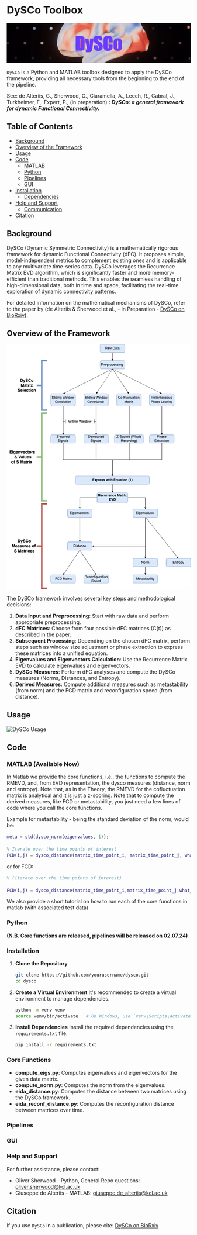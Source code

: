 # DySCo Toolbox

![DySCo Toolbox](https://github.com/Mimbero/DySCo/blob/main/Python/GUI/DySCo%20(3).png)

`DySCo` is a Python and MATLAB toolbox designed to apply the DySCo framework, providing all necessary tools from the beginning to the end of the pipeline.

<p> See: de Alteriis, G., Sherwood, O., Ciaramella, A., Leech, R., Cabral, J., Turkheimer, F,. Expert, P., (in preparation)
<b><i>: DySCo: a general framework for dynamic Functional Connectivity.</i></b></p>

## Table of Contents
- [Background](#background)
- [Overview of the Framework](#overview-of-the-framework)
- [Usage](#usage)
- [Code](#code)
  - [MATLAB](#matlab)
  - [Python](#python)
  - [Pipelines](#pipelines)
  - [GUI](#gui)
- [Installation](#installation)
  - [Dependencies](#dependencies)
- [Help and Support](#help-and-support)
  - [Communication](#communication)
- [Citation](#citation)

## Background

DySCo (Dynamic Symmetric Connectivity) is a mathematically rigorous framework for dynamic Functional Connectivity (dFC). It proposes simple, model-independent metrics to complement existing ones and is applicable to any multivariate time-series data. DySCo leverages the Recurrence Matrix EVD algorithm, which is significantly faster and more memory-efficient than traditional methods. This enables the seamless handling of high-dimensional data, both in time and space, facilitating the real-time exploration of dynamic connectivity patterns.

For detailed information on the mathematical mechanisms of DySCo, refer to the paper by (de Alteriis & Sherwood et al., - in Preparation - [DySCo on BioRxiv](https://www.biorxiv.org/content/10.1101/2024.06.12.598743v1)).

## Overview of the Framework

![DySCo Framework](https://github.com/Mimbero/DySCo/blob/main/Python/GUI/DYSCO_main_12_04.png)

The DySCo framework involves several key steps and methodological decisions:

1. **Data Input and Preprocessing**: Start with raw data and perform appropriate preprocessing.
2. **dFC Matrices**: Choose from four possible dFC matrices (C(t)) as described in the paper.
3. **Subsequent Processing**: Depending on the chosen dFC matrix, perform steps such as window size adjustment or phase extraction to express these matrices into a unified equation.
4. **Eigenvalues and Eigenvectors Calculation**: Use the Recurrence Matrix EVD to calculate eigenvalues and eigenvectors.
5. **DySCo Measures**: Perform dFC analyses and compute the DySCo measures (Norms, Distances, and Entropy).
6. **Derived Measures**: Compute additional measures such as metastability (from norm) and the FCD matrix and reconfiguration speed (from distance).

## Usage

![DySCo Usage](https://github.com/Mimbero/DySCo/blob/main/Python/GUI/DySCO_openerV3.gif)

## Code

### MATLAB (Available Now)

In Matlab we provide the core functions, i.e., the functions to compute the RMEVD, and, from EVD representation, the dysco measures (distance, norm and entropy). 
Note that, as in the Theory, the RMEVD for the cofluctuation matrix is analytical and it is just a z-scoring.
Note that to compute the derived measures, like FCD or metastability, you just need a few lines of code where you call the core functions. 

Example for metastability - being the standard deviation of the norm, would be:
```matlab
meta = std(dysco_norm(eigenvalues, 1));

% Iterate over the time points of interest
FCD(i,j) = dysco_distance(matrix_time_point_i, matrix_time_point_j, what_distance);
```

or for FCD: 
```matlab
% (iterate over the time points of interest)

FCD(i,j) = dysco_distance(matrix_time_point_i,matrix_time_point_j,what_distance)
```

We also provide a short tutorial on how to run each of the core functions in matlab (with associated test data)

### Python
**(N.B. Core functions are released, pipelines will be released on 02.07.24)**

### Installation

1. **Clone the Repository**
    ```sh
    git clone https://github.com/yourusername/dysco.git
    cd dysco
    ```

2. **Create a Virtual Environment**
    It's recommended to create a virtual environment to manage dependencies.
    ```sh
    python -m venv venv
    source venv/bin/activate   # On Windows, use `venv\Scripts\activate`
    ```

3. **Install Dependencies**
    Install the required dependencies using the `requirements.txt` file.
    ```sh
    pip install -r requirements.txt
    ```
### Core Functions

- **compute_eigs.py**: Computes eigenvalues and eigenvectors for the given data matrix.
- **compute_norm.py**: Computes the norm from the eigenvalues.
- **eida_distance.py**: Computes the distance between two matrices using the DySCo framework.
- **eida_reconf_distance.py**: Computes the reconfiguration distance between matrices over time.

### Pipelines

### GUI

### Help and Support

For further assistance, please contact:

- Oliver Sherwood - Python, General Repo questions: oliver.sherwood@kcl.ac.uk
- Giuseppe de Alteriis - MATLAB: giuseppe.de_alteriis@kcl.ac.uk

## Citation

If you use `DySCo` in a publication, please cite: [DySCo on BioRxiv](https://www.biorxiv.org/content/10.1101/2024.06.12.598743v1)
